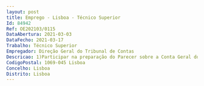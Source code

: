 ```yaml
--- 
layout: post
title: Emprego - Lisboa - Técnico Superior
Id: 84942
Ref: OE202103/0115
DataAbertura: 2021-03-03
DataFecho: 2021-03-17
Trabalho: Técnico Superior
Empregador: Direção Geral do Tribunal de Contas
Descricao: 1)Participar na preparação do Parecer sobre a Conta Geral do Estado, designadamente em matérias relacionadas com a) os riscos para a sustentabilidade das finanças públicas portuguesas e com o processo orçamental no  quadro do cumprimento das regras europeias b) o cumprimento das regras orçamentais que derivam do Tratado Orçamental c) as políticas públicas e a qualidade da despesa.2) Apreciação, no quadro do processo orçamental, da informação disponibilizada nos diferentes documentos de programação, designadamente quanto à especificação das medidas de política económica e de política orçamental, conducentes à trajetória do défice orçamental e da dívida pública decorrente das orientações europeias, à orientação estratégica da política de desenvolvimento económico e social e a sua compatibilização com os objetivos orçamentais e à apresentação e justificação da política orçamental 3) Participação em reuniões de trabalho internacionais.
CodigoPostal: 1069-045 Lisboa
Concelho: Lisboa
Distrito: Lisboa
--- 
```

